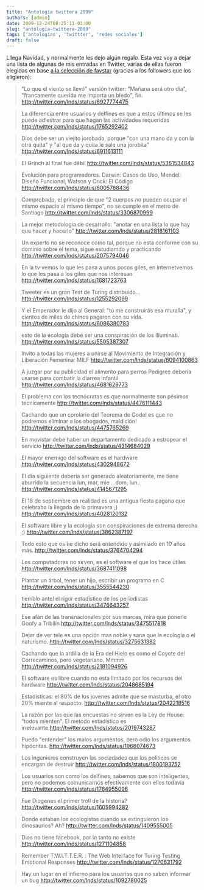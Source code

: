 ```yaml
---
title: "Antología twittera 2009"
authors: [admin]
date: 2009-12-24T08:25:11-03:00
slug: "antologia-twittera-2009"
tags: ['antologías', 'twittter', 'redes sociales']
draft: false
---
```

 
Lllega Navidad, y normalmente les dejo algún regalo. Esta vez voy a
dejar una lista de algunas de mis entradas en Twitter, varias de ellas
fueron elegidas en base [a la selección de
favstar](http://favstar.fm/users/lnds) (gracias a los followers que los
eligieron):

> "Lo que el viento se llevó" versión twitter: "Mañana será otro
> día", "francamente querida me importa un bledo", fin.
> <http://twitter.com/lnds/status/6927774475>


> La diferencia entre usuarios y delfines es que a estos últimos se les
> puede adiestrar para que hagan las actividades requeridas
> <http://twitter.com/lnds/status/1765292402>


> Dios debe ser un viejito jorobado, porque "con una mano da y con la
> otra quita" y "al que da y quita le sale una jorobita"
> <http://twitter.com/lnds/status/6911613111>


> El Grinch al final fue dêbil
> <http://twitter.com/lnds/status/5361534843>


> Evolución para programadores. Darwin: Casos de Uso, Mendel: Diseño
> Funcional, Watson y Crick: El Código
> <http://twitter.com/lnds/status/6005788436>


> Comprobado, el principio de que "2 cuerpos no pueden ocupar el mismo
> espacio al mismo tiempo", no se cumple en el metro de Santiago
> <http://twitter.com/lnds/status/3306870999>


> La mejor metodologia de desarrollo: "anotar en una lista lo que hay
> que hacer y hacerlo" <http://twitter.com/lnds/status/2818161103>


> Un experto no se reconoce como tal, porque no esta conforme con su
> dominio sobre el tema, sigue estudiamdo y practicando
> <http://twitter.com/lnds/status/2075794046>


> En la tv vemos lo que les pasa a unos pocos giles, en internetvemos lo
> que les pasa a los giles que nos interesan
> <http://twitter.com/lnds/status/1681723763>


> Tweeter es un gran Test de Turing distribuido\...
> <http://twitter.com/lnds/status/1255292099>


> Y el Emperador le dijo al General: "tú me construirás esa muralla",
> y cientos de miles de chinos pagaron con su vida.
> <http://twitter.com/lnds/status/6086380783>


> esto de la ecología
> debe ser una conspiración de los Illuminati.
> <http://twitter.com/lnds/status/5505387307>


> Invito a todas las
> mujeres a unirse al Movimiento de Integración y Liberación Femenina:
> MILF <http://twitter.com/lnds/status/6094100863>


> A juzgar por su publicidad el alimento para perros Pedigree debería
> usarse para combatir la diarrea infantil
> <http://twitter.com/lnds/status/4681629773>


> El problema con los tecnócratas es que normalmente son pésimos
> tecnicamente <http://twitter.com/lnds/status/4476111443>


> Cachando que un corolario del Teorema de Godel es que no podremos
> eliminar a los abogados, maldición!
> <http://twitter.com/lnds/status/4475765269>


> En movistar debe haber un departamento dedicado a estropear el
> servicio <http://twitter.com/lnds/status/4314684029>


> El mayor enemigo del software es el hardware
> <http://twitter.com/lnds/status/4302948672>


> El dia siguiente deberia ser generado aleatoriamente, me tiene
> aburrido la secuencia lun, mar, mie \...dom, lun..
> <http://twitter.com/lnds/status/4145671295>


> El 18 de septiembre en realidad es una antigua fiesta pagana que
> celebraba la llegada de la primavera ;)
> <http://twitter.com/lnds/status/4028120132>


> El software libre y la ecologia son conspiraciones de extrema derecha
> ;) <http://twitter.com/lnds/status/3862387197>


> Todo esto que os he dicho será entendido y asimilado en 10 años más.
> <http://twitter.com/lnds/status/3764704294>


> Los computadores no sirven, es el software el que los hace útiles
> <http://twitter.com/lnds/status/3687411098>


> Plantar un árbol, tener un hijo, escribir un programa en C
> <http://twitter.com/lnds/status/3555544230>


> tiemblo antel el rigor estadístico de los periodistas
> <http://twitter.com/lnds/status/3476643257>


> Ese afán de las transnacionales por sus marcas, mira que ponerle Goofy
> a Tribilín <http://twitter.com/lnds/status/3475517818>


> Dejar de ver tele es una opción mas noble y sana que la ecología o el
> naturismo. <http://twitter.com/lnds/status/3275631382>


> Cachando que la ardilla de la Era del Hielo es como el Coyote del
> Correcaminos, pero vegetariano. Mmmm
> <http://twitter.com/lnds/status/2181094926>


> El software es libre cuando no esta limitado por los recursos del
> hardware <http://twitter.com/lnds/status/2048685194>


> Estadisticas: el 80% de los jovenes admite que se masturba, el otro
> 20% miente al respecto. <http://twitter.com/lnds/status/2042218516>


> La razón por las que las encuestas no sirven es la Ley de House:
> "todos mienten". El metodo estadístico es
> irrelevante.<http://twitter.com/lnds/status/2019743287>


> Puedo "entender" los malos argumentos, pero odio los argumentos
> hipócritas. <http://twitter.com/lnds/status/1966074673>


> Los ingenieros construyen las sociedades que los politicos se encargan
> de destruir <http://twitter.com/lnds/status/1800193752>


> Los usuarios son como los delfines, sabemos que son inteligentes, pero
> no podemos comunicarnos efectivamente con ellos todavía
> <http://twitter.com/lnds/status/1764955096>


> Fue Diogenes el primer troll de la historia?
> <http://twitter.com/lnds/status/1605994282>


> Donde estaban los ecologistas cuando se extinguieron los dinosaurios?
> Ah? <http://twitter.com/lnds/status/1409555005>


> Dios no tiene facebook, por lo tanto no existe
> <http://twitter.com/lnds/status/1271104858>


> Remember T.W.I.T.T.E.R. : The Web Interface for Turing Testing
> Emotional Responses <http://twitter.com/lnds/status/1270631792>


> Hay un lugar en el infierno para los usuarios que no saben informar un
> bug <http://twitter.com/lnds/status/1092780025>
